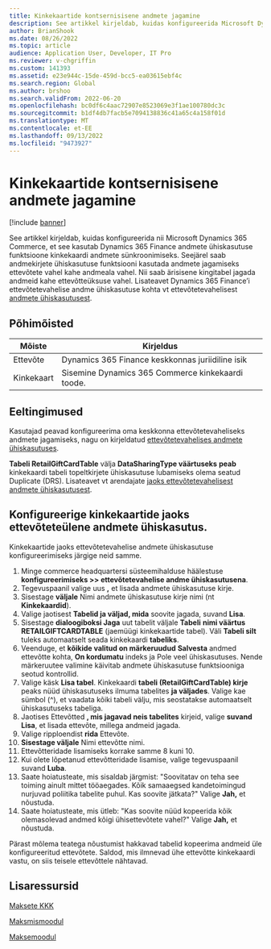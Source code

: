 ```yaml
---
title: Kinkekaartide kontsernisisene andmete jagamine
description: See artikkel kirjeldab, kuidas konfigureerida Microsoft Dynamics 365 Commerce Kasutama Dynamics 365 Finance’i andmete ühiskasutuse funktsioone andmealades kinkekaardi andmete sünkroonimiseks.
author: BrianShook
ms.date: 08/26/2022
ms.topic: article
audience: Application User, Developer, IT Pro
ms.reviewer: v-chgriffin
ms.custom: 141393
ms.assetid: e23e944c-15de-459d-bcc5-ea03615ebf4c
ms.search.region: Global
ms.author: brshoo
ms.search.validFrom: 2022-06-20
ms.openlocfilehash: bc0df6c4aac72907e8523069e3f1ae100780dc3c
ms.sourcegitcommit: b1df4db7facb5e7094138836c41a65c4a158f01d
ms.translationtype: MT
ms.contentlocale: et-EE
ms.lasthandoff: 09/13/2022
ms.locfileid: "9473927"
---
```

# <a name="cross-company-data-sharing-for-gift-cards"></a>Kinkekaartide kontsernisisene andmete jagamine

[!include [banner](../includes/banner.md)]

See artikkel kirjeldab, kuidas konfigureerida nii Microsoft Dynamics 365 Commerce, et see kasutab Dynamics 365 Finance andmete ühiskasutuse funktsioone kinkekaardi andmete sünkroonimiseks. Seejärel saab andmekirjete ühiskasutuse funktsiooni kasutada andmete jagamiseks ettevõtete vahel kahe andmeala vahel. Nii saab ärisisene kingitabel jagada andmeid kahe ettevõtteüksuse vahel. Lisateavet Dynamics 365 Finance’i ettevõtetevahelise andme ühiskasutuse kohta vt ettevõtetevahelisest [andmete ühiskasutusest](/dynamics365/fin-ops-core/dev-itpro/sysadmin/cross-company-data-sharing).

## <a name="key-terms"></a>Põhimõisted

| Mõiste | Kirjeldus |
|---|---|
| Ettevõte | Dynamics 365 Finance keskkonnas juriidiline isik |
| Kinkekaart | Sisemine Dynamics 365 Commerce kinkekaardi toode. |

## <a name="prerequisites"></a>Eeltingimused

Kasutajad peavad konfigureerima oma keskkonna ettevõtetevaheliseks andmete jagamiseks, nagu on kirjeldatud [ettevõtetevahelises andmete ühiskasutuses](/dynamics365/fin-ops-core/dev-itpro/sysadmin/cross-company-data-sharing).

**Tabeli RetailGiftCardTable** välja **DataSharingType väärtuseks** **peab** kinkekaardi tabeli topeltkirjete ühiskasutuse lubamiseks olema seatud Duplicate (DRS). Lisateavet vt arendajate [jaoks ettevõtetevahelisest andmete ühiskasutusest](/dynamics365/fin-ops-core/dev-itpro/sysadmin/drs-srs-dev).

## <a name="configure-cross-company-data-sharing-for-gift-cards"></a>Konfigureerige kinkekaartide jaoks ettevõteteülene andmete ühiskasutus.

Kinkekaartide jaoks ettevõtetevahelise andmete ühiskasutuse konfigureerimiseks järgige neid samme.

1. Minge commerce headquartersi süsteemihalduse häälestuse **konfigureerimiseks \>\> ettevõtetevahelise andme ühiskasutusena**.
1. Tegevuspaanil valige uus **,** et lisada andmete ühiskasutuse kirje.
1. Sisestage **väljale** Nimi andmete ühiskasutuse kirje nimi (nt **Kinkekaardid**).
1. Valige jaotisest **Tabelid ja väljad, mida** soovite jagada, suvand **Lisa**.
1. Sisestage **dialoogiboksi Jaga** uut tabelit väljale **Tabeli** **nimi väärtus RETAILGIFTCARDTABLE** (jaemüügi kinkekaartide tabel). Väli **Tabeli silt** tuleks automaatselt seada kinkekaardi **tabeliks**.
1. Veenduge, et **kõikide valitud on märkeruudud** **Salvesta** andmed ettevõtte kohta, **On kordumatu** indeks ja Pole veel ühiskasutuses. Nende märkeruutee valimine käivitab andmete ühiskasutuse funktsiooniga seotud kontrollid.
1. Valige käsk **Lisa tabel**. Kinkekaardi **tabeli (RetailGiftCardTable) kirje** peaks nüüd ühiskasutuseks ilmuma tabelites **ja väljades**. Valige kae sümbol (^), et vaadata kõiki tabeli välju, mis seostatakse automaatselt ühiskasutuseks tabeliga.
1. Jaotises Ettevõtted **, mis jagavad neis tabelites** kirjeid, valige **suvand Lisa**, et lisada ettevõte, millega andmeid jagada.
1. Valige ripploendist **rida** Ettevõte.
1. **Sisestage väljale** Nimi ettevõtte nimi.
1. Ettevõtteridade lisamiseks korrake samme 8 kuni 10.
1. Kui olete lõpetanud ettevõtteridade lisamise, valige tegevuspaanil suvand **Luba**.
1. Saate hoiatusteate, mis sisaldab järgmist: "Soovitatav on teha see toiming ainult mittet tööaegades. Kõik samaaegsed kandetoimingud nurjuvad poliitika tabelite puhul. Kas soovite jätkata?" Valige **Jah,** et nõustuda.
1. Saate hoiatusteate, mis ütleb: "Kas soovite nüüd kopeerida kõik olemasolevad andmed kõigi ühisettevõtete vahel?" Valige **Jah,** et nõustuda.

Pärast mõlema teatega nõustumist hakkavad tabelid kopeerima andmeid üle konfigureeritud ettevõtete. Saldod, mis ilmnevad ühe ettevõtte kinkekaardi vastu, on siis teisele ettevõttele nähtavad.

## <a name="additional-resources"></a>Lisaressursid

[Maksete KKK](payments-retail.md)

[Maksmismoodul](../add-checkout-module.md)

[Maksemoodul](../payment-module.md)
